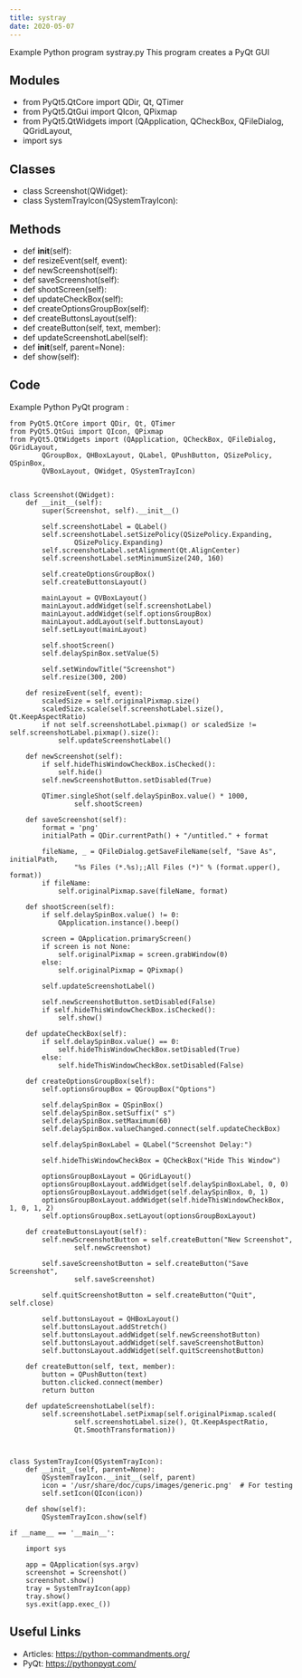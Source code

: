 ```yaml
---
title: systray
date: 2020-05-07
---
```

Example Python program systray.py
This program creates a PyQt GUI

## Modules

* from PyQt5.QtCore import QDir, Qt, QTimer
* from PyQt5.QtGui import QIcon, QPixmap
* from PyQt5.QtWidgets import (QApplication, QCheckBox, QFileDialog, QGridLayout,
* import sys

## Classes

* class Screenshot(QWidget):
* class SystemTrayIcon(QSystemTrayIcon):

## Methods

* def __init__(self):
* def resizeEvent(self, event):
* def newScreenshot(self):
* def saveScreenshot(self):
* def shootScreen(self):
* def updateCheckBox(self):
* def createOptionsGroupBox(self):
* def createButtonsLayout(self):
* def createButton(self, text, member):
* def updateScreenshotLabel(self):
* def __init__(self, parent=None):
* def show(self):

## Code

Example Python PyQt program :

    from PyQt5.QtCore import QDir, Qt, QTimer
    from PyQt5.QtGui import QIcon, QPixmap
    from PyQt5.QtWidgets import (QApplication, QCheckBox, QFileDialog, QGridLayout,
            QGroupBox, QHBoxLayout, QLabel, QPushButton, QSizePolicy, QSpinBox,
            QVBoxLayout, QWidget, QSystemTrayIcon)
    
    
    class Screenshot(QWidget):
        def __init__(self):
            super(Screenshot, self).__init__()
    
            self.screenshotLabel = QLabel()
            self.screenshotLabel.setSizePolicy(QSizePolicy.Expanding,
                    QSizePolicy.Expanding)
            self.screenshotLabel.setAlignment(Qt.AlignCenter)
            self.screenshotLabel.setMinimumSize(240, 160)
    
            self.createOptionsGroupBox()
            self.createButtonsLayout()
    
            mainLayout = QVBoxLayout()
            mainLayout.addWidget(self.screenshotLabel)
            mainLayout.addWidget(self.optionsGroupBox)
            mainLayout.addLayout(self.buttonsLayout)
            self.setLayout(mainLayout)
    
            self.shootScreen()
            self.delaySpinBox.setValue(5)
    
            self.setWindowTitle("Screenshot")
            self.resize(300, 200)
    
        def resizeEvent(self, event):
            scaledSize = self.originalPixmap.size()
            scaledSize.scale(self.screenshotLabel.size(), Qt.KeepAspectRatio)
            if not self.screenshotLabel.pixmap() or scaledSize != self.screenshotLabel.pixmap().size():
                self.updateScreenshotLabel()
    
        def newScreenshot(self):
            if self.hideThisWindowCheckBox.isChecked():
                self.hide()
            self.newScreenshotButton.setDisabled(True)
    
            QTimer.singleShot(self.delaySpinBox.value() * 1000,
                    self.shootScreen)
    
        def saveScreenshot(self):
            format = 'png'
            initialPath = QDir.currentPath() + "/untitled." + format
    
            fileName, _ = QFileDialog.getSaveFileName(self, "Save As", initialPath,
                    "%s Files (*.%s);;All Files (*)" % (format.upper(), format))
            if fileName:
                self.originalPixmap.save(fileName, format)
    
        def shootScreen(self):
            if self.delaySpinBox.value() != 0:
                QApplication.instance().beep()
    
            screen = QApplication.primaryScreen()
            if screen is not None:
                self.originalPixmap = screen.grabWindow(0)
            else:
                self.originalPixmap = QPixmap()
    
            self.updateScreenshotLabel()
    
            self.newScreenshotButton.setDisabled(False)
            if self.hideThisWindowCheckBox.isChecked():
                self.show()
    
        def updateCheckBox(self):
            if self.delaySpinBox.value() == 0:
                self.hideThisWindowCheckBox.setDisabled(True)
            else:
                self.hideThisWindowCheckBox.setDisabled(False)
    
        def createOptionsGroupBox(self):
            self.optionsGroupBox = QGroupBox("Options")
    
            self.delaySpinBox = QSpinBox()
            self.delaySpinBox.setSuffix(" s")
            self.delaySpinBox.setMaximum(60)
            self.delaySpinBox.valueChanged.connect(self.updateCheckBox)
    
            self.delaySpinBoxLabel = QLabel("Screenshot Delay:")
    
            self.hideThisWindowCheckBox = QCheckBox("Hide This Window")
    
            optionsGroupBoxLayout = QGridLayout()
            optionsGroupBoxLayout.addWidget(self.delaySpinBoxLabel, 0, 0)
            optionsGroupBoxLayout.addWidget(self.delaySpinBox, 0, 1)
            optionsGroupBoxLayout.addWidget(self.hideThisWindowCheckBox, 1, 0, 1, 2)
            self.optionsGroupBox.setLayout(optionsGroupBoxLayout)
    
        def createButtonsLayout(self):
            self.newScreenshotButton = self.createButton("New Screenshot",
                    self.newScreenshot)
    
            self.saveScreenshotButton = self.createButton("Save Screenshot",
                    self.saveScreenshot)
    
            self.quitScreenshotButton = self.createButton("Quit", self.close)
    
            self.buttonsLayout = QHBoxLayout()
            self.buttonsLayout.addStretch()
            self.buttonsLayout.addWidget(self.newScreenshotButton)
            self.buttonsLayout.addWidget(self.saveScreenshotButton)
            self.buttonsLayout.addWidget(self.quitScreenshotButton)
    
        def createButton(self, text, member):
            button = QPushButton(text)
            button.clicked.connect(member)
            return button
    
        def updateScreenshotLabel(self):
            self.screenshotLabel.setPixmap(self.originalPixmap.scaled(
                    self.screenshotLabel.size(), Qt.KeepAspectRatio,
                    Qt.SmoothTransformation))
    
    
    
    class SystemTrayIcon(QSystemTrayIcon):
        def __init__(self, parent=None):
            QSystemTrayIcon.__init__(self, parent)
            icon = '/usr/share/doc/cups/images/generic.png'  # For testing
            self.setIcon(QIcon(icon))
    
        def show(self):
            QSystemTrayIcon.show(self)
    
    if __name__ == '__main__':
    
        import sys
    
        app = QApplication(sys.argv)
        screenshot = Screenshot()
        screenshot.show()
        tray = SystemTrayIcon(app)
        tray.show()
        sys.exit(app.exec_())
    

## Useful Links

- Articles: https://python-commandments.org/
- PyQt: https://pythonpyqt.com/
